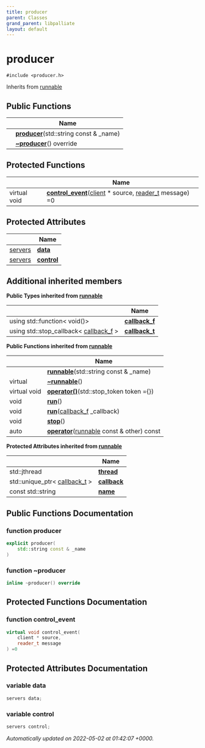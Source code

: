 ```yaml
---
title: producer
parent: Classes
grand_parent: libpalliate
layout: default
---
```


# producer






`#include <producer.h>`

Inherits from [runnable](/libpalliate/generated/Classes/classrunnable)

## Public Functions

|                | Name           |
| -------------- | -------------- |
| | **[producer](/libpalliate/generated/Classes/classproducer#function-producer)**(std::string const & _name) |
| | **[~producer](/libpalliate/generated/Classes/classproducer#function-~producer)**() override |

## Protected Functions

|                | Name           |
| -------------- | -------------- |
| virtual void | **[control_event](/libpalliate/generated/Classes/classproducer#function-control-event)**([client](/libpalliate/generated/Classes/classtransport_1_1client) * source, [reader_t](/libpalliate/generated/Namespaces/namespacetransport#using-reader-t) message) =0 |

## Protected Attributes

|                | Name           |
| -------------- | -------------- |
| [servers](/libpalliate/generated/Classes/classservers) | **[data](/libpalliate/generated/Classes/classproducer#variable-data)**  |
| [servers](/libpalliate/generated/Classes/classservers) | **[control](/libpalliate/generated/Classes/classproducer#variable-control)**  |

## Additional inherited members

**Public Types inherited from [runnable](/libpalliate/generated/Classes/classrunnable)**

|                | Name           |
| -------------- | -------------- |
| using std::function< void()> | **[callback_f](/libpalliate/generated/Classes/classrunnable#using-callback-f)**  |
| using std::stop_callback< [callback_f](/libpalliate/generated/Classes/classrunnable#using-callback-f) > | **[callback_t](/libpalliate/generated/Classes/classrunnable#using-callback-t)**  |

**Public Functions inherited from [runnable](/libpalliate/generated/Classes/classrunnable)**

|                | Name           |
| -------------- | -------------- |
| | **[runnable](/libpalliate/generated/Classes/classrunnable#function-runnable)**(std::string const & _name) |
| virtual | **[~runnable](/libpalliate/generated/Classes/classrunnable#function-~runnable)**() |
| virtual void | **[operator()](/libpalliate/generated/Classes/classrunnable#function-operator())**(std::stop_token token ={}) |
| void | **[run](/libpalliate/generated/Classes/classrunnable#function-run)**() |
| void | **[run](/libpalliate/generated/Classes/classrunnable#function-run)**([callback_f](/libpalliate/generated/Classes/classrunnable#using-callback-f) _callback) |
| void | **[stop](/libpalliate/generated/Classes/classrunnable#function-stop)**() |
| auto | **[operator](/libpalliate/generated/Classes/classrunnable#function-operator)**([runnable](/libpalliate/generated/Classes/classrunnable) const & other) const |

**Protected Attributes inherited from [runnable](/libpalliate/generated/Classes/classrunnable)**

|                | Name           |
| -------------- | -------------- |
| std::jthread | **[thread](/libpalliate/generated/Classes/classrunnable#variable-thread)**  |
| std::unique_ptr< [callback_t](/libpalliate/generated/Classes/classrunnable#using-callback-t) > | **[callback](/libpalliate/generated/Classes/classrunnable#variable-callback)**  |
| const std::string | **[name](/libpalliate/generated/Classes/classrunnable#variable-name)**  |


## Public Functions Documentation

### function producer

```cpp
explicit producer(
    std::string const & _name
)
```


### function ~producer

```cpp
inline ~producer() override
```


## Protected Functions Documentation

### function control_event

```cpp
virtual void control_event(
    client * source,
    reader_t message
) =0
```


## Protected Attributes Documentation

### variable data

```cpp
servers data;
```


### variable control

```cpp
servers control;
```



_Automatically updated on 2022-05-02 at 01:42:07 +0000._